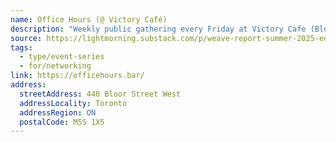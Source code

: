 ```yaml
---
name: Office Hours (@ Victory Café)
description: "Weekly public gathering every Friday at Victory Cafe (Bloor+Bathurst) starting at 6:30 pm and going until approximately 9, or until you make other plans. Look for the table with the horse figurine, come sit down, introduce yourself, and meet people!"
source: https://lightmorning.substack.com/p/weave-report-summer-2025-edition
tags:
  - type/event-series
  - for/networking
link: https://officehours.bar/
address:
  streetAddress: 440 Bloor Street West
  addressLocality: Toronto
  addressRegion: ON
  postalCode: M5S 1X5
---
```

